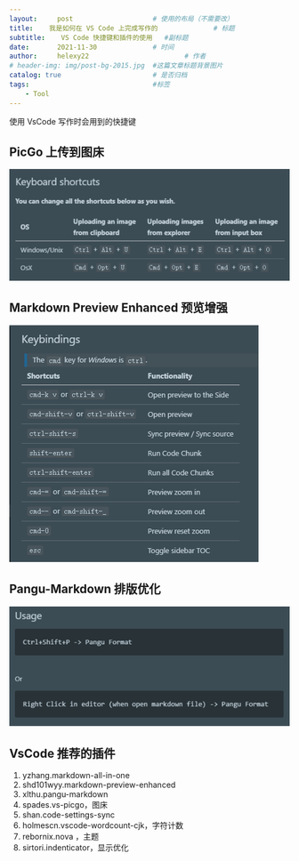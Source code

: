 ```yaml
---
layout:     post   				    # 使用的布局（不需要改）
title:    我是如何在 VS Code 上完成写作的				# 标题 
subtitle:    VS Code 快捷键和插件的使用   #副标题
date:       2021-11-30 				# 时间
author:     helexy22 						# 作者
# header-img: img/post-bg-2015.jpg  #这篇文章标题背景图片
catalog: true 						# 是否归档
tags:								#标签
    - Tool
---
```


使用 VsCode 写作时会用到的快捷键

## PicGo  上传到图床

![20220101103628](https://raw.githubusercontent.com/helexy22/images/master/2022/20220101103628.png)

## Markdown Preview Enhanced 预览增强

![20220101103804](https://raw.githubusercontent.com/helexy22/images/master/2022/20220101103804.png)

## Pangu-Markdown 排版优化

![20220101104224](https://raw.githubusercontent.com/helexy22/images/master/2022/20220101104224.png)

## VsCode 推荐的插件

1. yzhang.markdown-all-in-one
2. shd101wyy.markdown-preview-enhanced
3. xlthu.pangu-markdown
4. spades.vs-picgo，图床
5. shan.code-settings-sync
6. holmescn.vscode-wordcount-cjk，字符计数
7. rebornix.nova ，主题
8. sirtori.indenticator，显示优化
   